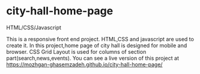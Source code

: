 # city-hall-home-page
HTML/CSS/Javascript

This is a responsive front end project.
HTML,CSS and javascript are used to create it. In this project,home page of city hall is designed for mobile and browser.
CSS Grid Layout is used for columns of section part(search,news,events).
You can see a live version of this project at https://mozhgan-ghasemzadeh.github.io/city-hall-home-page/
